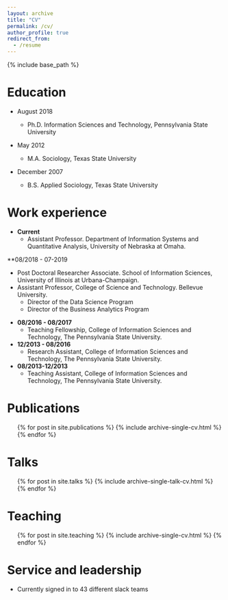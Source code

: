 ```yaml
---
layout: archive
title: "CV"
permalink: /cv/
author_profile: true
redirect_from:
  - /resume
---
```


{% include base_path %}

Education
======
* August 2018 
  * Ph.D. Information Sciences and Technology, Pennsylvania State University
 
* May 2012
  * M.A. Sociology, Texas State University
 
* December 2007
  * B.S. Applied Sociology, Texas State University

Work experience
======
- **Current**
  * Assistant Professor. Department of Information Systems and Quantitative Analysis, University of Nebraska at Omaha. 

**08/2018 - 07-2019
  * Post Doctoral Researcher Associate. School of Information Sciences, University of Illinois at Urbana-Champaign.
  * Assistant Professor, College of Science and Technology. Bellevue University.
    * Director of the Data Science Program
    * Director of the Business Analytics Program

- **08/2016 - 08/2017**
  * Teaching Fellowship, College of Information Sciences and Technology, The Pennsylvania State University.
- **12/2013 - 08/2016**
  * Research Assistant, College of Information Sciences and Technology, The Pennsylvania State University.
- **08/2013-12/2013**
  * Teaching Assistant, College of Information Sciences and Technology, The Pennsylvania State University.
  

Publications
======
  <ul>{% for post in site.publications %}
    {% include archive-single-cv.html %}
  {% endfor %}</ul>
  
Talks
======
  <ul>{% for post in site.talks %}
    {% include archive-single-talk-cv.html %}
  {% endfor %}</ul>
  
Teaching
======
  <ul>{% for post in site.teaching %}
    {% include archive-single-cv.html %}
  {% endfor %}</ul>
  
Service and leadership
======
* Currently signed in to 43 different slack teams
